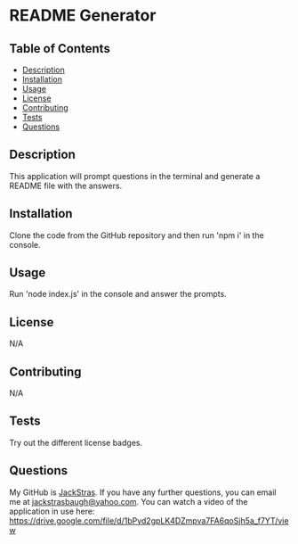 
  
  # README Generator

  ## Table of Contents

  - [Description](#description)
  - [Installation](#installation)
  - [Usage](#usage)
  - [License](#license)
  - [Contributing](#contributing)
  - [Tests](#tests)
  - [Questions](#questions)

  ## Description

  This application will prompt questions in the terminal and generate a README file with the answers.

  ## Installation
  
  Clone the code from the GitHub repository and then run 'npm i' in the console.

  ## Usage

  Run 'node index.js' in the console and answer the prompts.

  ## License

  N/A
  

  ## Contributing

  N/A

  ## Tests

  Try out the different license badges.

  ## Questions

  My GitHub is [JackStras](https://github.com/JackStras).
  If you have any further questions, you can email me at jackstrasbaugh@yahoo.com.
  You can watch a video of the application in use here: https://drive.google.com/file/d/1bPyd2gpLK4DZmpva7FA6qoSjh5a_f7YT/view
